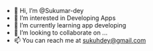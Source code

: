 - 👋 Hi, I’m @Sukumar-dey
- 👀 I’m interested in Developing Apps
- 🌱 I’m currently learning app developing
- 💞️ I’m looking to collaborate on ...
- 📫 You can reach me at sukuhdey@gmail.com

<!---
Sukumar-dey/Sukumar-dey is a ✨ special ✨ repository because its `README.md` (this file) appears on your GitHub profile.
You can click the Preview link to take a look at your changes.
--->
